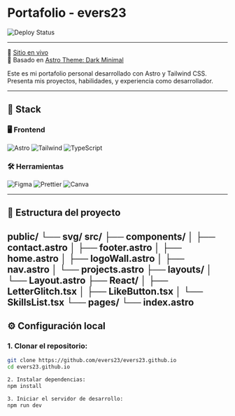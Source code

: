 # Portafolio - evers23

![Deploy Status](https://img.shields.io/badge/Deploy-GitHub_Pages-blue?style=flat&logo=github)

---

🔗 [Sitio en vivo](https://evers23.github.io)  
🎨 Basado en [Astro Theme: Dark Minimal](https://astro.build/themes/details/dark-minimal/)

Este es mi portafolio personal desarrollado con Astro y Tailwind CSS. Presenta mis proyectos, habilidades, y experiencia como desarrollador.

---

## 🚀 **Stack**

### 🖥️ **Frontend**
![Astro](https://img.shields.io/badge/Astro-FF5D01?logo=astro&logoColor=white)
![Tailwind](https://img.shields.io/badge/Tailwind_CSS-38B2AC?logo=tailwind-css&logoColor=white)
![TypeScript](https://img.shields.io/badge/TypeScript-3178C6?logo=typescript&logoColor=white)

### 🛠 **Herramientas**
![Figma](https://img.shields.io/badge/Figma-F24E1E?logo=figma&logoColor=white)
![Prettier](https://img.shields.io/badge/Prettier-F7B93E?logo=prettier&logoColor=black)
![Canva](https://img.shields.io/badge/Canva-c900c3?logo=canva&logoColor=white)

---

## 🧱 **Estructura del proyecto**

public/
└── svg/
src/
├── components/
│ ├── contact.astro
│ ├── footer.astro
│ ├── home.astro
│ ├── logoWall.astro
│ ├── nav.astro
│ └── projects.astro
├── layouts/
│ └── Layout.astro
├── React/
│ ├── LetterGlitch.tsx
│ ├── LikeButton.tsx
│ └── SkillsList.tsx
└── pages/
└── index.astro
---

## ⚙️ **Configuración local**

### 1. Clonar el repositorio:
```bash
git clone https://github.com/evers23/evers23.github.io
cd evers23.github.io

2. Instalar dependencias:
npm install

3. Iniciar el servidor de desarrollo:
npm run dev




